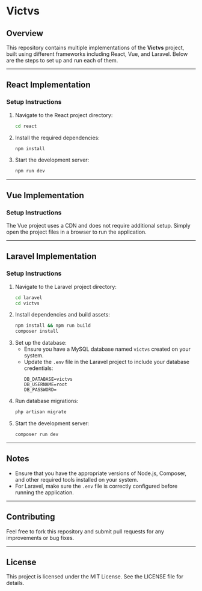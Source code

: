 # Victvs

## Overview
This repository contains multiple implementations of the **Victvs** project, built using different frameworks including React, Vue, and Laravel. Below are the steps to set up and run each of them.

---

## React Implementation

### Setup Instructions
1. Navigate to the React project directory:
   ```bash
   cd react
   ```
2. Install the required dependencies:
   ```bash
   npm install
   ```
3. Start the development server:
   ```bash
   npm run dev
   ```

---

## Vue Implementation

### Setup Instructions
The Vue project uses a CDN and does not require additional setup. Simply open the project files in a browser to run the application.

---

## Laravel Implementation

### Setup Instructions
1. Navigate to the Laravel project directory:
   ```bash
   cd laravel
   cd victvs
   ```
2. Install dependencies and build assets:
   ```bash
   npm install && npm run build
   composer install
   ```
3. Set up the database:
   - Ensure you have a MySQL database named `victvs` created on your system.
   - Update the `.env` file in the Laravel project to include your database credentials:
     ```env
     DB_DATABASE=victvs
     DB_USERNAME=root
     DB_PASSWORD=
     ```
4. Run database migrations:
   ```bash
   php artisan migrate
   ```
5. Start the development server:
   ```bash
   composer run dev
   ```

---

## Notes
- Ensure that you have the appropriate versions of Node.js, Composer, and other required tools installed on your system.
- For Laravel, make sure the `.env` file is correctly configured before running the application.

---

## Contributing
Feel free to fork this repository and submit pull requests for any improvements or bug fixes.

---

## License
This project is licensed under the MIT License. See the LICENSE file for details.
